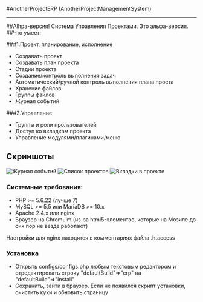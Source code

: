 #AnotherProjectERP (AnotherProjectManagementSystem)
***
##Alhpa-версия!
Система Управления Проектами. Это альфа-версия.  
##Что умеет:

###1.Проект, планирование, исполнение
  - Создавать проект
  - Создавать план проекта
  - Стадии проекта
  - Создание/контроль выполнения задач
  - Автоматический/ручной контроль выполнения плана проета
  - Хранение файлов
  - Группы файлов
  - Журнал событий

###2.Управление
  - Группы и роли прользователей
  - Доступ ко вкладкам проекта
  - Управление модулями/плагинами/меню
  
## Скриншоты
 
 ![Журнал событий](https://github.com/akaLexa/AnotherProjectERP/blob/master/1.png "Журнал событий")
 ![Список проектов](https://github.com/akaLexa/AnotherProjectERP/blob/master/2.png "Список проектов")
 ![Вкладки в проекте](https://github.com/akaLexa/AnotherProjectERP/blob/master/3.png "Вкладки в проекте")


### Системные требования:
- PHP >= 5.6.22 (лучше 7)
- MySQL >= 5.5 или MariaDB >= 10.x
- Apache 2.4.x или nginx 
- Браузер на Chromuim (из-за html5-элементов, которые на Мозиле до сих пор не везде работают)


Настройки для nginx находятся в комментариях файла .htaccess

### Установка
- Открыть configs/configs.php любым текстовым редактором и отредактировать строку "defaultBuild"=>"erp" на "defaultBuild"=>"install"
- Сохранить, зайти в браузер. Если не появился скрипт установки, очистить куки и обновить страницу 

